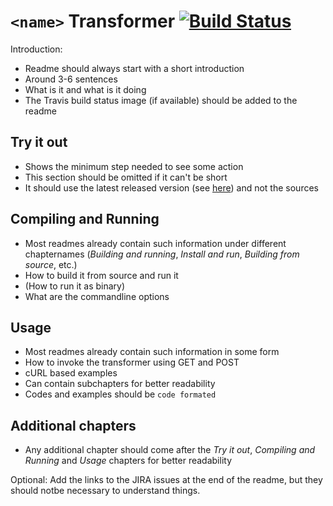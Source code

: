 # `<name>` Transformer [![Build Status](https://travis-ci.org/fusepoolP3/p3-pipeline-transformer.svg)](https://travis-ci.org/fusepoolP3/p3-pipeline-transformer)
Introduction:
* Readme should always start with a short introduction
* Around 3-6 sentences
* What is it and what is it doing
* The Travis build status image (if available) should be added to the readme

## Try it out
* Shows the minimum step needed to see some action
* This section should be omitted if it can't be short 
* It should use the latest released version (see [here](https://help.github.com/articles/linking-to-releases/)) and not the sources

## Compiling and Running
* Most readmes already contain such information under different chapternames (*Building and running*, *Install and run*, *Building from source*, etc.)
* How to build it from source and run it
* (How to run it as binary)
* What are the commandline options

## Usage
* Most readmes already contain such information in some form
* How to invoke the transformer using GET and POST
* cURL based examples
* Can contain subchapters for better readability
* Codes and examples should be `code formated` 

## Additional chapters
* Any additional chapter should come after the *Try it out*, *Compiling and Running* and *Usage* chapters for better readability


Optional: Add the links to the JIRA issues at the end of the readme, but they should notbe necessary to understand things.

